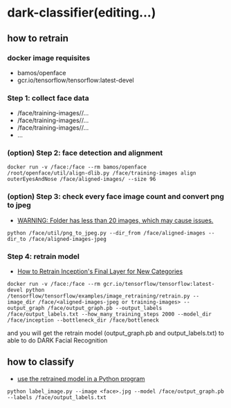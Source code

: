 # dark-classifier(editing...)

## how to retrain
### docker image requisites
* bamos/openface
* gcr.io/tensorflow/tensorflow:latest-devel

### Step 1: collect face data
* /face/training-images/<xxx>/...
* /face/training-images/<yyy>/...
* /face/training-images/<zzz>/...
* ...

### (option) Step 2: face detection and alignment
`docker run -v /face:/face --rm bamos/openface /root/openface/util/align-dlib.py /face/training-images align outerEyesAndNose /face/aligned-images/ --size 96`

### (option) Step 3: check every face image count and convert png to jpeg
* [WARNING: Folder has less than 20 images, which may cause issues.](https://github.com/tensorflow/tensorflow/blob/master/tensorflow/examples/image_retraining/retrain.py#L157)

`python /face/util/png_to_jpeg.py --dir_from /face/aligned-images --dir_to /face/aligned-images-jpeg`

### Step 4: retrain model
* [How to Retrain Inception's Final Layer for New Categories](https://www.tensorflow.org/tutorials/image_retraining)

`docker run -v /face:/face --rm gcr.io/tensorflow/tensorflow:latest-devel python /tensorflow/tensorflow/examples/image_retraining/retrain.py --image_dir /face/<aligned-images-jpeg or training-images> --output_graph /face/output_graph.pb --output_labels /face/output_labels.txt --how_many_training_steps 2000 --model_dir /face/inception --bottleneck_dir /face/bottleneck`

and you will get the retrain model (output_graph.pb and output_labels.txt) to able to do DARK Facial Recognition

## how to classify
* [use the retrained model in a Python program](https://github.com/eldor4do/TensorFlow-Examples/blob/master/retraining-example.py)

`python label_image.py --image <face>.jpg --model /face/output_graph.pb --labels /face/output_labels.txt`
